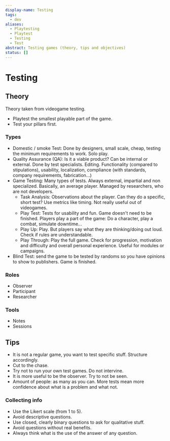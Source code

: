 ```yaml
---
display-name: Testing
tags:
  - dev
aliases:
  - Playtesting
  - Playtest
  - Testing
  - Test
abstract: Testing games (theory, tips and objectives)
status: []
---
```


# Testing
## Theory
Theory taken from videogame testing.
- Playtest the smallest playable part of the game.
- Test your pillars first.
### Types
- Domestic / smoke Test: Done by designers, small scale, cheap, testing the minimum requirements to work. Solo play. 
- Quality Assurance (QA): Is it a viable product? Can be internal or external. Done by test specialists. Editing. Functionality (compared to stipulations), usability, localization, compliance (with standards, company requirements, fabrication...)
- Game Testing: Many types of tests. Always external, impartial and non specialized. Basically, an average player. Managed by researchers, who are not developers.
	- Task Analysis: Observations about the player. Can they do a specific, short test? Use metrics like timing. Not really useful out of videogames.
	- Play Test: Tests for usability and fun. Game doesn't need to be finished. Players play a part of the game: Do a character, play a combat, simulate downtime...
	- Play Up: Play. But players say what they are thinking/doing out loud. Check if rules are understandable.
	- Play Through: Play the full game. Check for progression, motivation and difficulty and overall personal experience. Useful for modules or campaigns.
- Blind Test: send the game to be tested by randoms so you have opinions to show to publishers. Game is finished.
### Roles
- Observer
- Participant
- Researcher
### Tools
- Notes
- Sessions
## Tips
- It is not a regular game, you want to test specific stuff. Structure accordingly.
- Cut to the chase.
- Try not to run your own test games. Do not intervine.
- It is more useful to be the observer. Try to not be seen.
- Amount of people: as many as you can. More tests mean more confidence about what is a problem and what not.
### Collecting info
- Use the Likert scale (from 1 to 5).
- Avoid descriptive questions.
- Use closed, clearly binary questions to ask for qualitative stuff.
- Avoid questions without real benefits.
- Always think what is the use of the answer of any question.